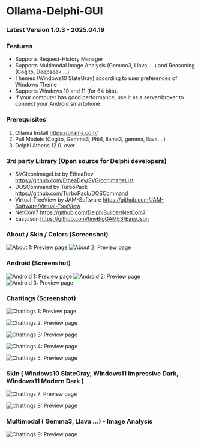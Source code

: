 # Ollama-Delphi-GUI

### Latest Version 1.0.3 - 2025.04.19

### Features
- Supports Request-History Manager
- Supports Multimodal Image Analysis (Gemma3, Llava ... ) and Reasoning (Cogito, Deepseek ...)
- Themes (Windows10 SlateGray) according to user preferences of Windows Theme
- Supports Windows 10 and 11 (for 64 bits).
- If your computer has good performance, use it as a server/broker to connect your Android smartphone


### Prerequisites

 1. Ollama Install <https://ollama.com/>
 2. Pull Models (Cogito, Gemma3, Phi4, llama3, gemma, llava ...)
 3. Delphi Athens 12.0. over


### 3rd party Library (Open source for Delphi developers)

- SVGIconImageList by EtheaDev <https://github.com/EtheaDev/SVGIconImageList>
- DOSCommand by TurboPack <https://github.com/TurboPack/DOSCommand>
- Virtual-TreeView by JAM-Software <https://github.com/JAM-Software/Virtual-TreeView>
- NetCom7 <https://github.com/DelphiBuilder/NetCom7>
- EasyJson <https://github.com/tinyBigGAMES/EasyJson>


### About / Skin / Colors (Screenshot)

![About 1: Preview page](./Images/O_about.png) ![About 2: Preview page](./Images/O_skin_themes.png)

### Android (Screenshot)

![Android 1: Preview page](./Images/android_1.png) ![Android 2: Preview page](./Images/android_2.png)
![Android 3: Preview page](./Images/android_3.png)

### Chattings (Screenshot)

![Chattings 1: Preview page](./Images/O_chattings.png)

![Chattings 2: Preview page](./Images/O_chattings2.png)

![Chattings 3: Preview page](./Images/O_chattings3.png)

![Chattings 4: Preview page](./Images/O_chattings4.png)

![Chattings 5: Preview page](./Images/O_chattings5.png)

### Skin  ( Windows10 SlateGray, Windows11 Impressive Dark, Windows11 Modern Dark  )
![Chattings 7: Preview page](./Images/O_chattings6.png)

![Chattings 8: Preview page](./Images/O_chattings7.png)

### Multimodal ( Gemma3, Llava ...) - Image Analysis
![Chattings 9: Preview page](./Images/O_chattings10.png)

